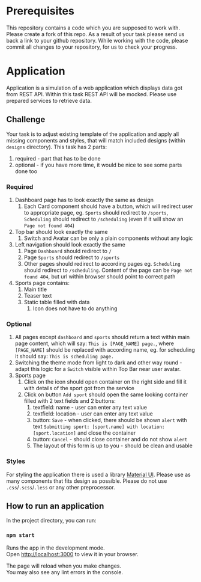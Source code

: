 # Prerequisites
This repository contains a code which you are supposed to work with. Please create a fork of this repo. As a result of your task please send us back a link to your github repository. While working with the code, please commit all changes to your repository, for us to check your progress.

# Application
Application is a simulation of a web application which displays data got from REST API. Within this task REST API will be mocked. Please use prepared services to retrieve data.

## Challenge
Your task is to adjust existing template of the application and apply all missing components and styles, that will match included designs (within `designs` directory). This task has 2 parts: 
1. required - part that has to be done
2. optional - if you have more time, it would be nice to see some parts done too

### Required
1. Dashboard page has to look exactly the same as design
   1. Each Card component should have a button, which will redirect user to appropriate page, eg. `Sports` should redirect to `/sports`, `Scheduling` should redirect to `/scheduling` (even if it will show an `Page not found 404`)
2. Top bar should look exactly the same
   1. Switch and Avatar can be only a plain components without any logic
3. Left navigation should look exactly the same
   1. Page `Dashboard` should redirect to `/`
   2. Page `Sports` should redirect to `/sports`
   3. Other pages should redirect to according pages eg. `Scheduling` should redirect to `/scheduling`. Content of the page can be `Page not found 404`, but url within browser should point to correct path
4. Sports page contains:
   1. Main title
   2. Teaser text
   3. Static table filled with data
      1. Icon does not have to do anything

### Optional
1. All pages except `dashboard` and `sports` should return a text within main page content, which will say: `This is [PAGE_NAME] page.`, where `[PAGE_NAME]` should be replaced with according name, eg. for scheduling it should  say: `This is scheduling page.`
2. Switching the theme mode from light to dark and other way round - adapt this logic for a `Switch` visible within Top Bar near user avatar.
3. Sports page
   1. Click on the icon should open container on the right side and fill it with details of the sport got from the service
   2. Click on button `Add sport` should open the same looking container filled with 2 text fields and 2 buttons:
      1. textfield: name - user can enter any text value
      2. textfield: location - user can enter any text value
      3. button: `Save` - when clicked, there should be shown `alert` with text `Submitting sport: [sport.name] with location: [sport.location]` and close the container
      4. button: `Cancel` - should close container and do not show `alert`
      5. The layout of this form is up to you - should be clean and usable

### Styles
For styling the application there is used a library [Material UI](https://mui.com/). 
Please use as many components that fits design as possible.
Please do not use `.css`/`.scss`/`.less` or any other preprocessor.

## How to run an application
In the project directory, you can run:

### `npm start`

Runs the app in the development mode.\
Open [http://localhost:3000](http://localhost:3000) to view it in your browser.

The page will reload when you make changes.\
You may also see any lint errors in the console.
